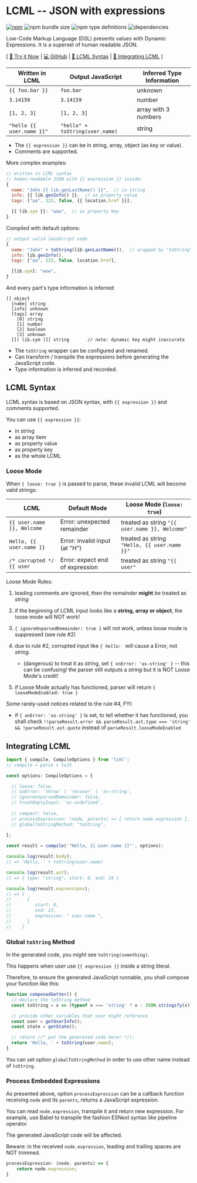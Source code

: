 # LCML -- JSON with expressions

[![npm](https://img.shields.io/npm/v/lcml)](https://www.npmjs.com/package/lcml)
![npm bundle size](https://img.shields.io/bundlephobia/min/lcml) ![npm type definitions](https://img.shields.io/npm/types/lcml) ![dependencies](https://img.shields.io/badge/dependencies-0-green)

Low-Code Markup Language (DSL) presents values with Dynamic Expressions. It is a superset of human readable JSON.

[ [👯 Try it Now](https://lyonbot.github.io/lcml/) | [💻 GitHub](https://github.com/lyonbot/lcml) | [📓 LCML Syntax](https://github.com/lyonbot/lcml/tree/main/packages/lcml#lcml-syntax) | [📓 Integrating LCML](https://github.com/lyonbot/lcml/tree/main/packages/lcml#integrating-lcml) ]

| Written in LCML           | Output JavaScript               | Inferred Type Information |
| ------------------------- | ------------------------------- | ------------------------- |
| `{{ foo.bar }}`           | `foo.bar`                       | unknown                   |
| `3.14159`                 | `3.14159`                       | number                    |
| `[1, 2, 3]`               | `[1, 2, 3]`                     | array with 3 numbers      |
| `"hello {{ user.name }}"` | `"hello" + toString(user.name)` | string                    |

- The `{{ expression }}` can be in string, array, object (as key or value).
- Comments are supported.

More complex examples:

```js
// written in LCML syntax
// human-readable JSON with {{ expression }} inside:
{
  name: "John {{ lib.genLastName() }}",  // in string
  info: {{ lib.genInfo() }},  // as property value
  tags: ["aa", 123, false, {{ location.href }}],

  {{ lib.sym }}: "wow",  // as property key
}
```

Compiled with default options:

```js
// output valid JavaScript code
{
  name: "John" + toString(lib.genLastName()),  // wrapped by "toString"
  info: lib.genInfo(),
  tags: ["aa", 123, false, location.href],

  [lib.sym]: "wow",
}
```

And every part's type information is inferred:

```
[] object
  [name] string
  [info] unknown
  [tags] array
    [0] string
    [1] number
    [2] boolean
    [3] unknown
  [[( lib.sym )]] string       // note: dynamic key might inaccurate
```

- The `toString` wrapper can be configured and renamed.
- Can transform / transpile the expressions before generating the JavaScript code.
- Type information is inferred and recorded.

## LCML Syntax

LCML syntax is based on JSON syntax, with `{{ expression }}` and comments supported.

You can use `{{ expression }}`:

- in string
- as array item
- as property value
- as property key
- as the whole LCML

### Loose Mode

When `{ loose: true }` is passed to parse, these invalid LCML will become valid strings:

| LCML | Default Mode | Loose Mode (`loose: true`) |
|------|--------------|------------|
| `{{ user.name }}, Welcome` | Error: unexpected remainder | treated as string `"{{ user.name }}, Welcome"` |
| `Hello, {{ user.name }}` | Error: invalid input (at "H") | treated as string `"Hello, {{ user.name }}"` |
| `/* corrupted */ {{ user` | Error: expect end of expression | treated as string `"{{ user"` |

Loose Mode Rules:

1. leading comments are ignored, then the remainder **might** be treated as *string*

2. if the beginning of LCML input looks like a **string, array or object**, 
 the loose mode will NOT work!

3. `{ ignoreUnparsedRemainder: true }` will not work, unless loose mode is suppressed (see rule #2)

4. due to rule #2, corrupted input like *`{ hello: `* will cause a Error, not *string*. 

   - (dangerous) to treat it as string, set `{ onError: 'as-string' }` -- this can be confusing! the parser still outputs a *string* but it is NOT Loose Mode's credit!

5. if Loose Mode actually has functioned, parser will return `{ looseModeEnabled: true }`

Some rarely-used notices related to the rule #4, FYI:

- if `{ onError: 'as-string' }` is set, to tell whether it has functioned, you shall check `!!parseResult.error && parseResult.ast.type === 'string' && !parseResult.ast.quote` instead of `parseResult.looseModeEnabled`

## Integrating LCML

```ts
import { compile, CompileOptions } from 'lcml';
// compile = parse + toJS

const options: CompileOptions = {

  // loose: false,
  // onError: 'throw' | 'recover' | 'as-string',
  // ignoreUnparsedRemainder: false,
  // treatEmptyInput: 'as-undefined',
  
  // compact: false,
  // processExpression: (node, parents) => { return node.expression },
  // globalToStringMethod: "toString",
  
};

const result = compile('"Hello, {{ user.name }}"', options);

console.log(result.body);
// => 'Hello, ' + toString(user.name)

console.log(result.ast);
// => { type: "string", start: 0, end: 24 }

console.log(result.expressions);
// => [
//      {
//         start: 8,
//         end: 23,
//         expression: " user.name ",
//      }
//    ]
```

### Global `toString` Method

In the generated code, you _might_ see `toString(something)`.

This happens when user use `{{ expression }}` inside a string literal.

Therefore, to ensure the generated JavaScript runnable, you shall compose your function like this:

```js
function composedGetter() {
  // declare the toString method
  const toString = x => (typeof x === 'string' ? x : JSON.stringify(x));

  // provide other variables that user might reference
  const user = getUserInfo();
  const state = getState();

  // return (/* put the generated code here! */);
  return 'Hello, ' + toString(user.name);
}
```

You can set option `globalToStringMethod` in order to use other name instead of `toString`.

### Process Embedded Expressions

As presented above, option `processExpression` can be a callback function receiving `node` and its `parents`,
returns a JavaScript expression.

You can read `node.expression`, transpile it and return new expression.
For example, use Babel to transpile the fashion ESNext syntax like pipeline operator.

The generated JavaScript code will be affected. 

Beware: in the received `node.expression`, leading and trailing spaces are NOT trimmed.

```js
processExpression: (node, parents) => {
    return node.expression;
}
```
